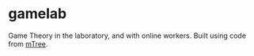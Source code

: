 # gamelab

Game Theory in the laboratory, and with online workers.
Built using code from [mTree](https://github.com/gmucsn/mTree).
